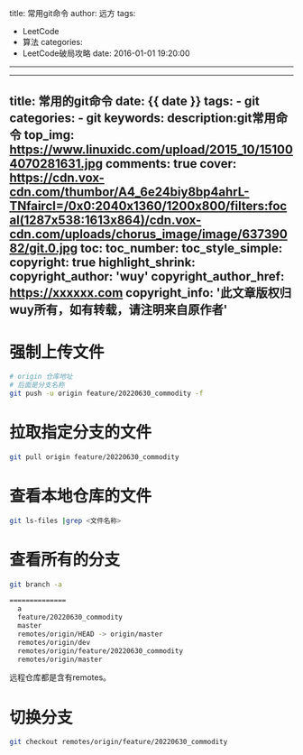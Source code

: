 title: 常用git命令
author: 远方
tags:
  - LeetCode
  - 算法
categories:
  - LeetCode破局攻略
date: 2016-01-01 19:20:00
---
---
title: 常用的git命令
date: {{ date }}
tags: 
    - git
categories:
    - git
keywords:
description:git常用命令
top_img: https://www.linuxidc.com/upload/2015_10/151004070281631.jpg
comments: true
cover: https://cdn.vox-cdn.com/thumbor/A4_6e24biy8bp4ahrL-TNfaircI=/0x0:2040x1360/1200x800/filters:focal(1287x538:1613x864)/cdn.vox-cdn.com/uploads/chorus_image/image/63739082/git.0.jpg
toc:
toc_number:
toc_style_simple:
copyright: true
highlight_shrink:
copyright_author: 'wuy'
copyright_author_href: https://xxxxxx.com
copyright_info: '此文章版权归wuy所有，如有转载，请注明来自原作者'
---



# 强制上传文件

```bash
# origin 仓库地址 
# 后面是分支名称
git push -u origin feature/20220630_commodity -f 
```



# 拉取指定分支的文件

```bash
git pull origin feature/20220630_commodity  
```



# 查看本地仓库的文件

```bash
git ls-files |grep <文件名称>
```



# 查看所有的分支

```bash
git branch -a

==============
  a
  feature/20220630_commodity
  master
  remotes/origin/HEAD -> origin/master
  remotes/origin/dev
  remotes/origin/feature/20220630_commodity
  remotes/origin/master
```

远程仓库都是含有remotes。



# 切换分支

```bash
git checkout remotes/origin/feature/20220630_commodity
```

